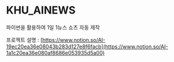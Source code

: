 # KHU_AINEWS

파이썬을 활용하여 1일 1뉴스 쇼츠 자동 제작

프로젝트 설명 : [https://www.notion.so/AI-19ec20ea36e08043b283d127e8f6facb](https://www.notion.so/AI-1a1c20ea36e080af8686e053935d5a00)
